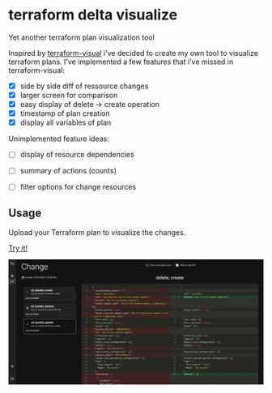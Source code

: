 # terraform delta visualize
Yet another terraform plan visualization tool

Inspired by [terraform-visual](https://github.com/hieven/terraform-visual) i've decided to create my own tool to visualize terraform plans.
I've implemented a few features that i've missed in terraform-visual:
- [x] side by side diff of ressource changes
- [x] larger screen for comparison
- [x] easy display of delete -> create operation
- [x] timestamp of plan creation
- [x] display all variables of plan

Unimplemented feature ideas:
- [ ] display of resource dependencies
- [ ] summary of actions (counts)
- [ ] filter options for change resources


## Usage
Upload your Terraform plan to visualize the changes.

[Try it!](https://tradermoe.github.io/terraform-delta-visualize/)

![screenshot](./docs/screenshot.png)